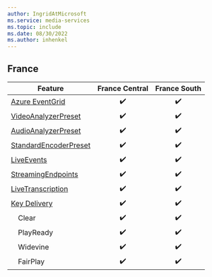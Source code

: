 ```yaml
---
author: IngridAtMicrosoft
ms.service: media-services
ms.topic: include
ms.date: 08/30/2022
ms.author: inhenkel
---
```


<!--Feature availability in region-->
## France

| Feature | France Central | France South |
| ------- | :------------: | :----------: |
| [Azure EventGrid](../monitoring/reacting-to-media-services-events.md) |&#10004;&#65039;|&#10004;&#65039;|
| [VideoAnalyzerPreset](../analyze-video-audio-files-concept.md)        |&#10004;&#65039;|&#10004;&#65039;|
| [AudioAnalyzerPreset](../analyze-video-audio-files-concept.md)        |&#10004;&#65039;|&#10004;&#65039;|
| [StandardEncoderPreset](../encode-concept.md)                         |&#10004;&#65039;|&#10004;&#65039;|
| [LiveEvents](../stream-live-streaming-concept.md)                     |&#10004;&#65039;|&#10004;&#65039;|
| [StreamingEndpoints](../stream-streaming-endpoint-concept.md)         |&#10004;&#65039;|&#10004;&#65039;|
| [LiveTranscription](../live-event-live-transcription-how-to.md)       |&#10004;&#65039;|&#10004;&#65039;|
| [Key Delivery](../drm-content-protection-concept.md)                  |&#10004;&#65039;|&#10004;&#65039;|
| &emsp;Clear                                                           |&#10004;&#65039;|&#10004;&#65039;|
| &emsp;PlayReady                                                       |&#10004;&#65039;|&#10004;&#65039;|
| &emsp;Widevine                                                        |&#10004;&#65039;|&#10004;&#65039;|
| &emsp;FairPlay                                                        |&#10004;&#65039;|&#10004;&#65039;|
